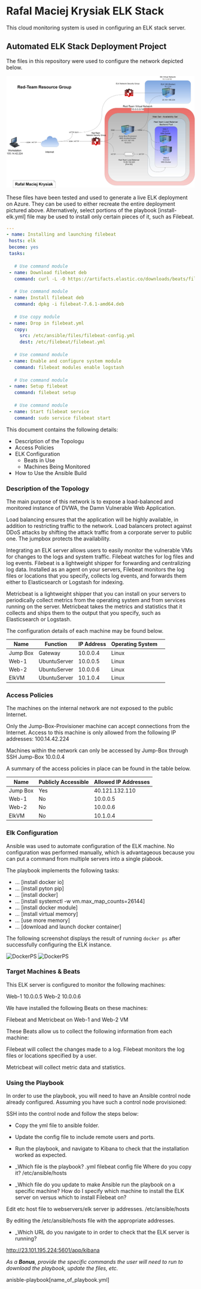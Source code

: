 # Rafal Maciej Krysiak ELK Stack

This cloud monitoring system is used in configuring an ELK stack server.

## Automated ELK Stack Deployment Project

The files in this repository were used to configure the network depicted below.


![Network Diagram](Diagrams/RMKDiagram.jpg)


These files have been tested and used to generate a live ELK deployment on Azure. They can be used to either recreate the entire deployment pictured above. Alternatively, select portions of the playbook [install-elk.yml] file may be used to install only certain pieces of it, such as Filebeat.

 ```yml
---
- name: Installing and launching filebeat
  hosts: elk
  become: yes
  tasks:

    # Use command module
  - name: Download filebeat deb
    command: curl -L -O https://artifacts.elastic.co/downloads/beats/filebeat/filebeat-7.6.1-amd64.deb

    # Use command module
  - name: Install filebeat deb
    command: dpkg -i filebeat-7.6.1-amd64.deb

    # Use copy module
  - name: Drop in filebeat.yml
    copy:
      src: /etc/ansible/files/filebeat-config.yml
      dest: /etc/filebeat/filebeat.yml
 
    # Use command module
  - name: Enable and configure system module
    command: filebeat modules enable logstash

    # Use command module
  - name: Setup filebeat
    command: filebeat setup

    # Use command module
  - name: Start filebeat service
    command: sudo service filebeat start
```

This document contains the following details:
- Description of the Topologu
- Access Policies
- ELK Configuration
  - Beats in Use
  - Machines Being Monitored
- How to Use the Ansible Build


### Description of the Topology

The main purpose of this network is to expose a load-balanced and monitored instance of DVWA, the Damn Vulnerable Web Application.

Load balancing ensures that the application will be highly available, in addition to restricting traffic to the network.
Load balancers protect against DDoS attacks by shifting the attack traffic from  a corporate server to public one. The jumpbox protects the availability. 


Integrating an ELK server allows users to easily monitor the vulnerable VMs for changes to the logs and system traffic.
Filebeat watches for log files and log events. Filebeat is a lightweight shipper for forwarding and centralizing log data. Installed as an agent on your servers, Filebeat monitors the log files or locations that you specify, collects log events, and forwards them either to Elasticsearch or Logstash for indexing.

Metricbeat is a lightweight shipper that you can install on your servers to periodically collect metrics from the operating system and from services running on the server. Metricbeat takes the metrics and statistics that it collects and ships them to the output that you specify, such as Elasticsearch or Logstash.

The configuration details of each machine may be found below.

| Name       | Function      | IP Address    | Operating System |   |
|------------|---------------|---------------|------------------|---|
| Jump Box   | Gateway       | 10.0.0.4      | Linux            |   |
| Web-1      | UbuntuServer  | 10.0.0.5      | Linux            |   |
| Web-2      | UbuntuServer  | 10.0.0.6      | Linux            |   |
| ElkVM      | UbuntuServer  | 10.1.0.4      | Linux            |   |


### Access Policies

The machines on the internal network are not exposed to the public Internet. 

Only the Jump-Box-Provisioner machine can accept connections from the Internet. Access to this machine is only allowed from the following IP addresses:
100.14.42.224

Machines within the network can only be accessed by Jump-Box through SSH 
Jump-Box 10.0.0.4

A summary of the access policies in place can be found in the table below.

| Name     | Publicly Accessible | Allowed IP Addresses |
|----------|---------------------|----------------------|
| Jump Box | Yes                 | 40.121.132.110       |
| Web-1    | No                  | 10.0.0.5             |
| Web-2    | No                  | 10.0.0.6             |
| ElkVM    | No                  | 10.1.0.4             |


### Elk Configuration

Ansible was used to automate configuration of the ELK machine. No configuration was performed manually, which is advantageous because you can put a command from multiple servers into a single plabook. 

The playbook implements the following tasks:

- ... [install docker io]
- ... [install pyton pip] 
- ... [install docker]
- ... [install systemctl -w vm.max_map_counts=26144]
- ... [install docker module]
- ... [install virtual memory]
- ... [use more memory]
- ... [download and launch docker container]



The following screenshot displays the result of running `docker ps` after successfully configuring the ELK instance.

![DockerPS](Screenshots/ELKcontainer.jpg)
![DockerPS](Screenshots/ELKcontainer.jpg)

### Target Machines & Beats
This ELK server is configured to monitor the following machines:

Web-1 10.0.0.5
Web-2 10.0.0.6

We have installed the following Beats on these machines:

Filebeat and Metricbeat on Web-1 and Web-2 VM

These Beats allow us to collect the following information from each machine:

Filebeat will collect the changes made to a log. Filebeat monitors the log files or locations specified by a user.

Metricbeat will collect metric data and statistics.

### Using the Playbook
In order to use the playbook, you will need to have an Ansible control node already configured. Assuming you have such a control node provisioned: 

SSH into the control node and follow the steps below:
- Copy the yml file to ansible folder.
- Update the config file to include remote users and ports.
- Run the playbook, and navigate to Kibana to check that the installation worked as expected.


- _Which file is the playbook? .yml filebeat config file Where do you copy it? /etc/ansible/hosts

- _Which file do you update to make Ansible run the playbook on a specific machine? How do I specify which machine to install the ELK server on versus which to install Filebeat on? 

Edit etc host file to webservers/elk server ip addresses. /etc/ansible/hosts

By editing the /etc/ansible/hosts file with the appropriate addresses. 

- _Which URL do you navigate to in order to check that the ELK server is running?

http://23.101.195.224:5601/app/kibana

_As a **Bonus**, provide the specific commands the user will need to run to download the playbook, update the files, etc._

anisble-playbook[name_of_playbook.yml]

